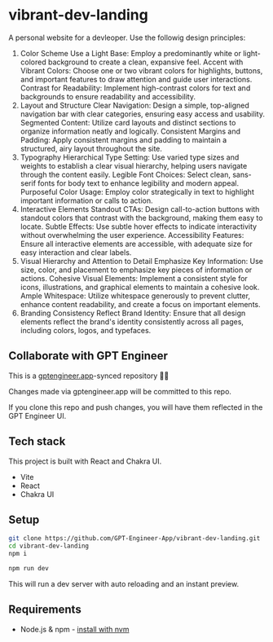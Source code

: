 # vibrant-dev-landing

A personal website for a devleoper. Use the followig design principles: 
1. Color Scheme
Use a Light Base: Employ a predominantly white or light-colored background to create a clean, expansive feel.
Accent with Vibrant Colors: Choose one or two vibrant colors for highlights, buttons, and important features to draw attention and guide user interactions.
Contrast for Readability: Implement high-contrast colors for text and backgrounds to ensure readability and accessibility.
2. Layout and Structure
Clear Navigation: Design a simple, top-aligned navigation bar with clear categories, ensuring easy access and usability.
Segmented Content: Utilize card layouts and distinct sections to organize information neatly and logically.
Consistent Margins and Padding: Apply consistent margins and padding to maintain a structured, airy layout throughout the site.
3. Typography
Hierarchical Type Setting: Use varied type sizes and weights to establish a clear visual hierarchy, helping users navigate through the content easily.
Legible Font Choices: Select clean, sans-serif fonts for body text to enhance legibility and modern appeal.
Purposeful Color Usage: Employ color strategically in text to highlight important information or calls to action.
4. Interactive Elements
Standout CTAs: Design call-to-action buttons with standout colors that contrast with the background, making them easy to locate.
Subtle Effects: Use subtle hover effects to indicate interactivity without overwhelming the user experience.
Accessibility Features: Ensure all interactive elements are accessible, with adequate size for easy interaction and clear labels.
5. Visual Hierarchy and Attention to Detail
Emphasize Key Information: Use size, color, and placement to emphasize key pieces of information or actions.
Cohesive Visual Elements: Implement a consistent style for icons, illustrations, and graphical elements to maintain a cohesive look.
Ample Whitespace: Utilize whitespace generously to prevent clutter, enhance content readability, and create a focus on important elements.
6. Branding Consistency
Reflect Brand Identity: Ensure that all design elements reflect the brand's identity consistently across all pages, including colors, logos, and typefaces.

## Collaborate with GPT Engineer

This is a [gptengineer.app](https://gptengineer.app)-synced repository 🌟🤖

Changes made via gptengineer.app will be committed to this repo.

If you clone this repo and push changes, you will have them reflected in the GPT Engineer UI.

## Tech stack

This project is built with React and Chakra UI.

- Vite
- React
- Chakra UI

## Setup

```sh
git clone https://github.com/GPT-Engineer-App/vibrant-dev-landing.git
cd vibrant-dev-landing
npm i
```

```sh
npm run dev
```

This will run a dev server with auto reloading and an instant preview.

## Requirements

- Node.js & npm - [install with nvm](https://github.com/nvm-sh/nvm#installing-and-updating)
